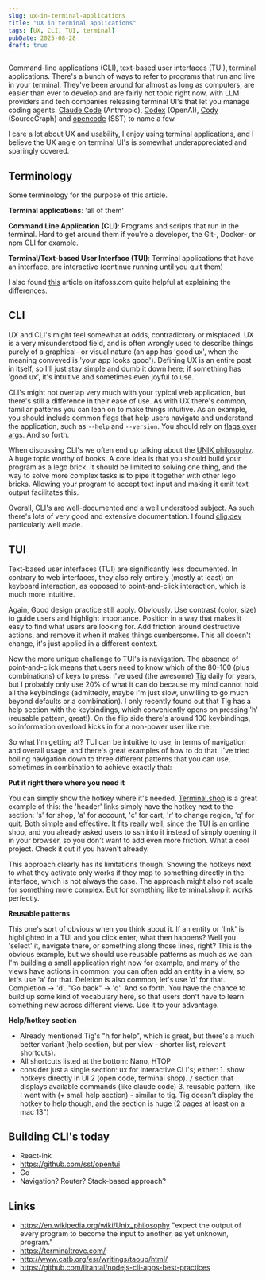 ```yaml
---
slug: ux-in-terminal-applications
title: "UX in terminal applications"
tags: [UX, CLI, TUI, terminal]
pubDate: 2025-08-28
draft: true
---
```


Command-line applications (CLI), text-based user interfaces (TUI), terminal applications. There's a bunch of ways to refer to programs that run and live in your terminal. They've been around for almost as long as computers, are easier than ever to develop and are fairly hot topic right now, with LLM providers and tech companies releasing terminal UI's that let you manage coding agents. [Claude Code](https://www.anthropic.com/claude-code) (Anthropic), [Codex](https://openai.com/codex/) (OpenAI), [Cody](https://sourcegraph.com/cody) (SourceGraph) and [opencode](https://opencode.ai/) (SST) to name a few.

I care a lot about UX and usability, I enjoy using terminal applications, and I believe the UX angle on terminal UI's is somewhat underappreciated and sparingly covered.

## Terminology

Some terminology for the purpose of this article.

**Terminal applications**: 'all of them'

**Command Line Application (CLI)**: Programs and scripts that run in the terminal. Hard to get around them if you're a developer, the Git-, Docker- or npm CLI for example.

**Terminal/Text-based User Interface (TUI)**: Terminal applications that have an interface, are interactive (continue running until you quit them)

I also found [this](https://itsfoss.com/gui-cli-tui/) article on itsfoss.com quite helpful at explaining the differences.

## CLI

UX and CLI's might feel somewhat at odds, contradictory or misplaced. UX is a very misunderstood field, and is often wrongly used to describe things purely of a graphical- or visual nature (an app has 'good ux', when the meaning conveyed is 'your app looks good'). Defining UX is an entire post in itself, so I'll just stay simple and dumb it down here; if something has 'good ux', it's intuitive and sometimes even joyful to use.

CLI's might not overlap very much with your typical web application, but there's still a difference in their ease of use. As with UX there's common, familiar patterns you can lean on to make things intuitive. As an example, you should include common flags that help users navigate and understand the application, such as `--help` and `--version`. You should rely on [flags over args](https://clig.dev/#arguments-and-flags). And so forth.

When discussing CLI's we often end up talking about the [UNIX philosophy](https://en.wikipedia.org/wiki/Unix_philosophy). A huge topic worthy of books. A core idea is that you should build your program as a lego brick. It should be limited to solving one thing, and the way to solve more complex tasks is to pipe it together with other lego bricks. Allowing your program to accept text input and making it emit text output facilitates this.

Overall, CLI's are well-documented and a well understood subject. As such there's lots of very good and extensive documentation. I found [clig.dev](https://clig.dev/) particularly well made.

## TUI

Text-based user interfaces (TUI) are significantly less documented. In contrary to web interfaces, they also rely entirely (mostly at least) on keyboard interaction, as opposed to point-and-click interaction, which is much more intuitive.

Again, Good design practice still apply. Obviously. Use contrast (color, size) to guide users and highlight importance. Position in a way that makes it easy to find what users are looking for. Add friction around destructive actions, and remove it when it makes things cumbersome. This all doesn't change, it's just applied in a different context.

Now the more unique challenge to TUI's is navigation. The absence of point-and-click means that users need to know which of the 80-100 (plus combinations) of keys to press. I've used (the awesome) [Tig](https://jonas.github.io/tig/) daily for years, but I probably only use 20% of what it can do because my mind cannot hold all the keybindings (admittedly, maybe I'm just slow, unwilling to go much beyond defaults or a combination). I only recently found out that Tig has a help section with the keybindings, which conveniently opens on pressing 'h' (reusable pattern, great!). On the flip side there's around 100 keybindings, so information overload kicks in for a non-power user like me.

So what I'm getting at? TUI can be intuitive to use, in terms of navigation and overall usage, and there's great examples of how to do that. I've tried boiling navigation down to three different patterns that you can use, sometimes in combination to achieve exactly that:

**Put it right there where you need it**

You can simply show the hotkey where it's needed. [Terminal.shop](https://www.terminal.shop/) is a great example of this: the 'header' links simply have the hotkey next to the section: 's' for shop, 'a' for account, 'c' for cart, 'r' to change region, 'q' for quit. Both simple and effective. It fits really well, since the TUI is an online shop, and you already asked users to ssh into it instead of simply opening it in your browser, so you don't want to add even more friction. What a cool project. Check it out if you haven't already.

This approach clearly has its limitations though. Showing the hotkeys next to what they activate only works if they map to something directly in the interface, which is not always the case. The approach might also not scale for something more complex. But for something like terminal.shop it works perfectly.

**Reusable patterns**

This one's sort of obvious when you think about it. If an entity or 'link' is highlighted in a TUI and you click enter, what then happens? Well you 'select' it, navigate there, or something along those lines, right? This is the obvious example, but we should use reusable patterns as much as we can. I'm building a small application right now for example, and many of the views have actions in common: you can often add an entity in a view, so let's use 'a' for that. Deletion is also common, let's use 'd' for that. Completion -> 'd'. "Go back" -> 'q'. And so forth. You have the chance to build up some kind of vocabulary here, so that users don't have to learn something new across different views. Use it to your advantage.

**Help/hotkey section**

- Already mentioned Tig's "h for help", which is great, but there's a much better variant (help section, but per view - shorter list, relevant shortcuts).
- All shortcuts listed at the bottom: Nano, HTOP
- consider just a single section: ux for interactive CLI's; either: 1. show hotkeys directly in UI 2 (open code, terminal shop). `/` section that displays available commands (like claude code) 3. reusable pattern, like I went with (+ small help section) - similar to tig. Tig doesn't display the hotkey to help though, and the section is huge (2 pages at least on a mac 13")

## Building CLI's today

- React-ink
- https://github.com/sst/opentui
- Go
- Navigation? Router? Stack-based approach?

## Links

- https://en.wikipedia.org/wiki/Unix_philosophy "expect the output of every program to become the input to another, as yet unknown, program."
- https://terminaltrove.com/
- http://www.catb.org/esr/writings/taoup/html/
- https://github.com/lirantal/nodejs-cli-apps-best-practices

<!-- TODO: if I mention own work -->
<!-- - Always good to do dog feeding -->
